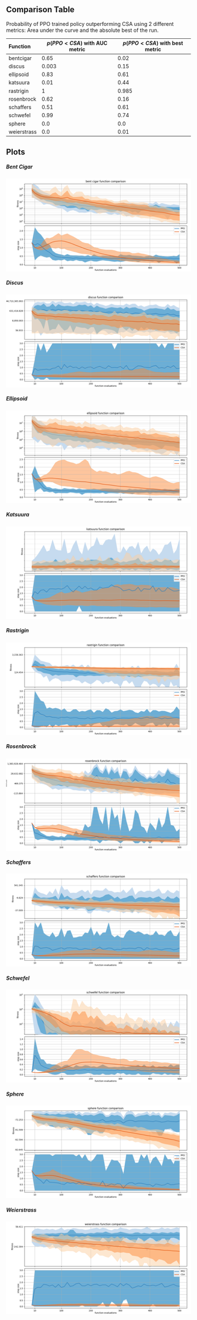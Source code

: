 ## Comparison Table

Probability of PPO trained policy outperforming CSA using 2 different metrics: Area under the curve and the absolute best of the run.

| Function    | $p(PPO < CSA)$ with AUC metric | $p(PPO < CSA)$ with best metric |
| :---------- | ------------------------------ | ------------------------------- |
| bentcigar   | 0.65                           | 0.02                            |
| discus      | 0.003                          | 0.15                            |
| ellipsoid   | 0.83                           | 0.61                            |
| katsuura    | 0.01                           | 0.44                            |
| rastrigin   | 1                              | 0.985                           |
| rosenbrock  | 0.62                           | 0.16                            |
| schaffers   | 0.51                           | 0.61                            |
| schwefel    | 0.99                           | 0.74                            |
| sphere      | 0.0                            | 0.0                             |
| weierstrass | 0.0                            | 0.01                            |

## Plots

##### Bent Cigar

![](./bentcigar/bent_cigar_function_comparison.png)

##### Discus

![](./discus/discus_function_comparison.png)

##### Ellipsoid

![](./ellipsoid/ellipsoid_function_comparison.png)

##### Katsuura

![](./katsuura/katsuura_function_comparison.png)

##### Rastrigin

![](./rastrigin/rastrigin_function_comparison.png)

##### Rosenbrock

![](./rosenbrock/rosenbrock_function_comparison.png)

##### Schaffers

![](./schaffers/schaffers_function_comparison.png)

##### Schwefel

![](./schwefel/schwefel_function_comparison.png)

##### Sphere

![](./sphere/sphere_function_comparison.png)

##### Weierstrass

![](./weierstrass/weierstrass_function_comparison.png)